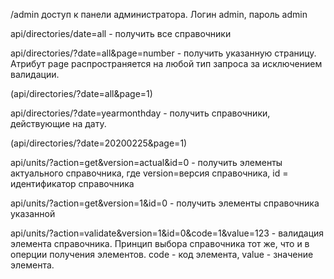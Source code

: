 /admin доступ к панели администратора. Логин admin, пароль admin

api/directories/date=all - получить все справочники

api/directories/?date=all&page=number - получить указанную страницу. Атрибут page распространяется на любой тип запроса за исключением валидации.

(api/directories/?date=all&page=1)


api/directories/?date=yearmonthday - получить справочники, действующие на дату.

(api/directories/?date=20200225&page=1)


api/units/?action=get&version=actual&id=0 - получить элементы актуального справочника, где version=версия справочника, id = идентификатор справочника


api/units/?action=get&version=1&id=0 - получить элементы справочника указанной 


api/units/?action=validate&version=1&id=0&code=1&value=123 - валидация элемента справочника. Принцип выбора справочника тот же, что и в оперции получения элементов. code - код элемента, value - значение элемента.
